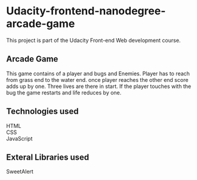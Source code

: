 # Udacity-frontend-nanodegree-arcade-game
This project is part of the Udacity Front-end Web development course.

## Arcade Game
This game contains of a player and bugs and Enemies. Player has to reach from grass end to the water end. once player reaches the other end score adds up by one. Three lives are there in start. If the player touches with the bug the game restarts and life reduces by one.

## Technologies used
HTML <br>
CSS <br>
JavaScript

## Exteral Libraries used
SweetAlert

